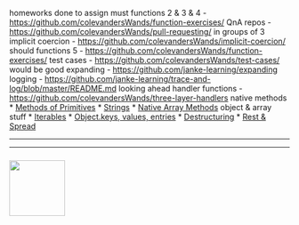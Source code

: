 homeworks
  done
    to assign
      must
        functions 2 & 3 & 4 - https://github.com/colevandersWands/function-exercises/
        QnA repos - https://github.com/colevandersWands/pull-requesting/
          in groups of 3
        implicit coercion - https://github.com/colevandersWands/implicit-coercion/ 
      should
        functions 5 - https://github.com/colevandersWands/function-exercises/
        test cases - https://github.com/colevandersWands/test-cases/
      would be good
        expanding - https://github.com/janke-learning/expanding
        logging - https://github.com/janke-learning/trace-and-log/blob/master/README.md
      looking ahead
        handler functions - https://github.com/colevandersWands/three-layer-handlers
        native methods
          * [Methods of Primitives](https://javascript.info/primitives-methods)
          * [Strings](https://javascript.info/string)
          * [Native Array Methods](https://javascript.info/array-methods#tasks)
        object & array stuff
          * [Iterables](https://javascript.info/iterable)
          * [Object.keys, values, entries](https://javascript.info/keys-values-entries)
          * [Destructuring](https://javascript.info/destructuring-assignment)
          * [Rest & Spread](https://javascript.info/rest-parameters-spread-operator)










___
___
### <a href="https://hackyourfuture.be" target="_blank"><img src="https://pbs.twimg.com/profile_images/984474625009741824/Bs_qKx6-_400x400.jpg" width="100" height="100"></img></a>

